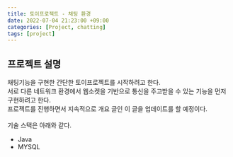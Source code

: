 ```yaml
---
title: 토이프로젝트 - 채팅 환경
date: 2022-07-04 21:23:00 +09:00
categories: [Project, chatting]
tags: [project]
---
```


## 프로젝트 설명

채팅기능을 구현한 간단한 토이프로젝트를 시작하려고 한다.<br>
서로 다른 네트워크 환경에서 웹소켓을 기반으로 통신을 주고받을 수 있는 기능을 먼저 구현하려고 한다.<br>
프로젝트를 진행하면서 지속적으로 개요 글인 이 글을 업데이트를 할 예정이다.<br><br>
기술 스택은 아래와 같다.
<ul>
    <li>Java</li>
    <li>MYSQL</li>
</ul>
<br>


